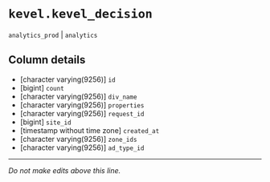 # `kevel.kevel_decision`
`analytics_prod` | `analytics`

## Column details
* [character varying(9256)] `id`
* [bigint]    `count`
* [character varying(9256)] `div_name`
* [character varying(9256)] `properties`
* [character varying(9256)] `request_id`
* [bigint]    `site_id`
* [timestamp without time zone] `created_at`
* [character varying(9256)] `zone_ids`
* [character varying(9256)] `ad_type_id`

-------------------------------------------------------------------------------
*Do not make edits above this line.*
